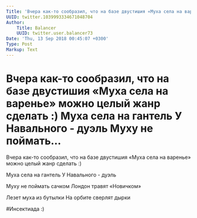 ```yaml
---
Title: 'Вчера как-то сообразил, что на базе двустишия «Муха села на варенье» можно целый жанр сделать :)  Муха села на гантель У Навального - дуэль  Муху не поймать…'
UUID: twitter.1039993334671048704
Author:
    Title: Balancer
    UUID: twitter.user.balancer73
Date: 'Thu, 13 Sep 2018 00:45:07 +0300'
Type: Post
Markup: Text
---
```


# Вчера как-то сообразил, что на базе двустишия «Муха села на варенье» можно целый жанр сделать :)  Муха села на гантель У Навального - дуэль  Муху не поймать…

Вчера как-то сообразил, что на базе двустишия «Муха села на
варенье» можно целый жанр сделать :)

Муха села на гантель
У Навального - дуэль

Муху не поймать сачком
Лондон травят «Новичком»

Лезет муха из бутылки
На орбите сверлят дырки

#Инсектиада :)